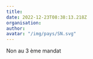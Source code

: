 ```yaml
---
title: 
date: 2022-12-23T08:38:13.218Z
organisation: 
author: 
avatar: "/img/pays/SN.svg"
---
```


Non au 3 ème mandat 